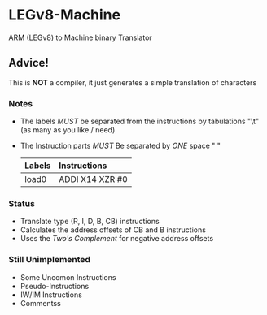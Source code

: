 # LEGv8-Machine
 ARM (LEGv8) to Machine binary Translator

## Advice!
 This is **NOT** a compiler, it just generates a simple translation of characters

### Notes

* The labels *MUST* be separated from the instructions by tabulations "\t" (as many as you like / need)
* The Instruction parts *MUST* Be separated by *ONE* space " "

    |Labels     |Instructions     |
    |:----------|:----------------|
    |load0		|ADDI X14 XZR #0  |

### Status
* Translate type (R, I, D, B, CB) instructions
* Calculates the address offsets of CB and B instructions
* Uses the *Two's Complement* for negative address offsets

### Still Unimplemented
* Some Uncomon Instructions
* Pseudo-Instructions
* IW/IM Instructions
* Commentss
